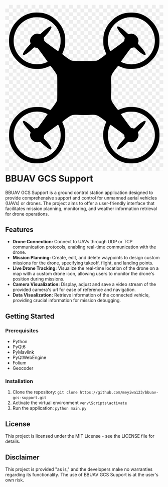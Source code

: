 # ![logo](assets\drone_icon.png) BBUAV GCS Support

BBUAV GCS Support is a ground control station application designed to provide comprehensive support and control for unmanned aerial vehicles (UAVs) or drones. The project aims to offer a user-friendly interface that facilitates mission planning, monitoring, and weather information retrieval for drone operations.

## Features
* **Drone Connection:** Connect to UAVs through UDP or TCP communication protocols, enabling real-time communication with the drone.
* **Mission Planning:** Create, edit, and delete waypoints to design custom missions for the drone, specifying takeoff, flight, and landing points.
* **Live Drone Tracking:** Visualize the real-time location of the drone on a map with a custom drone icon, allowing users to monitor the drone's position during missions.
* **Camera Visualization:** Display, adjust and save a video stream of the provided camera's url for ease of reference and navigation.
* **Data Visualization:** Retrieve information of the connected vehicle, providing crucial information for mission debugging.

## Getting Started
### Prerequisites
* Python
* PyQt6
* PyMavlink
* PyQtWebEngine
* Folium
* Geocoder

### Installation
1. Clone the repository: 
`git clone https://github.com/meyiwa123/bbuav-gcs-support.git`
2. Activate the virtual environment 
`venv\Scripts\activate`
3. Run the application: 
`python main.py`

## License
This project is licensed under the MIT License - see the LICENSE file for details.

## Disclaimer
This project is provided "as is," and the developers make no warranties regarding its functionality. The use of BBUAV GCS Support is at the user's own risk.